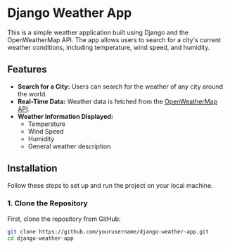 # Django Weather App

This is a simple weather application built using Django and the OpenWeatherMap API. The app allows users to search for a city's current weather conditions, including temperature, wind speed, and humidity.

## Features

- **Search for a City:** Users can search for the weather of any city around the world.
- **Real-Time Data:** Weather data is fetched from the [OpenWeatherMap API](https://openweathermap.org/).
- **Weather Information Displayed:**
  - Temperature
  - Wind Speed
  - Humidity
  - General weather description 

## Installation

Follow these steps to set up and run the project on your local machine.

### 1. Clone the Repository
First, clone the repository from GitHub:

```bash
git clone https://github.com/yourusername/django-weather-app.git
cd django-weather-app
